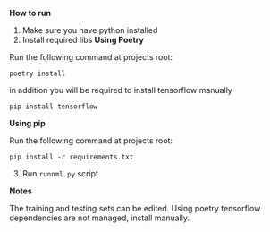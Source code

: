 **How to run**

1. Make sure you have python installed
2. Install required libs
**Using Poetry**

Run the following command at projects root:

    poetry install
    
in addition you will be required to install tensorflow manually

    pip install tensorflow
    
**Using pip**

Run the following command at projects root:

    pip install -r requirements.txt

3. Run `runnml.py` script

**Notes**

The training and testing sets can be edited.
Using poetry tensorflow dependencies are not managed, install manually.